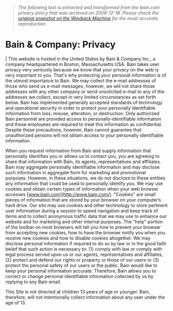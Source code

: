 > *The following text is extracted and transformed from the bain.com privacy policy that was archived on 2008-12-18. Please check the [original snapshot on the Wayback Machine](https://web.archive.org/web/20081218061744id_/http%3A//bain.com/bainweb/privacy.asp) for the most accurate reproduction.*

# Bain & Company: Privacy

|  This website is hosted in the United States by Bain & Company Inc., a company headquartered in Boston, Massachusetts USA. Bain takes user privacy very seriously because we know that your privacy on the web is very important to you. That's why protecting your personal information is of the utmost importance to Bain. We may collect the e-mail addresses of those who send us e-mail messages, however, we will not share those addresses with any other company or send unsolicited e-mail to any of the addresses we collect, except in very limited circumstances as set forth below. Bain has implemented generally accepted standards of technology and operational security in order to protect your personally identifiable information from loss, misuse, alteration, or destruction. Only authorized Bain personnel are provided access to personally-identifiable information and these employees are required to treat this information as confidential. Despite these precautions, however, Bain cannot guarantee that unauthorized persons will not obtain access to your personally identifiable information. 

When you request information from Bain and supply information that personally identifies you or allows us to contact you, you are agreeing to share that information with Bain, its agents, representatives and affiliates. Bain may aggregate personally identifiable information and may disclose such information in aggregate form for marketing and promotional purposes. However, in these situations, we do not disclose to these entities any information that could be used to personally identify you. We may use cookies and obtain certain types of information when your web browser accesses [www.bain.com](http://www.bain.com/). "Cookies" are small pieces of information that are stored by your browser on your computer’s hard drive. Our site may use cookies and other technology to store pertinent user information during a session to speed navigation and keep track of items and to collect anonymous traffic data that we may use to enhance our website and for marketing and other internal purposes. The "help" portion of the toolbar on most browsers will tell you how to prevent your browser from accepting new cookies, how to have the browser notify you when you receive new cookies and how to disable cookies altogether. We may disclose personal information if required to do so by law or in the good faith belief that such action is necessary to: (1) comply with law or comply with legal process served upon us or our agents, representatives and affiliates, (2) protect and defend our rights or property or those of our users or (3) protect the personal safety of our users or the public. Bain would like to keep your personal information accurate. Therefore, Bain allows you to correct or change personal identifiable information collected by us by replying to any Bain email. 

This Site is not directed at children 13 years of age or younger. Bain, therefore, will not intentionally collect information about any user under the age of 13. 
